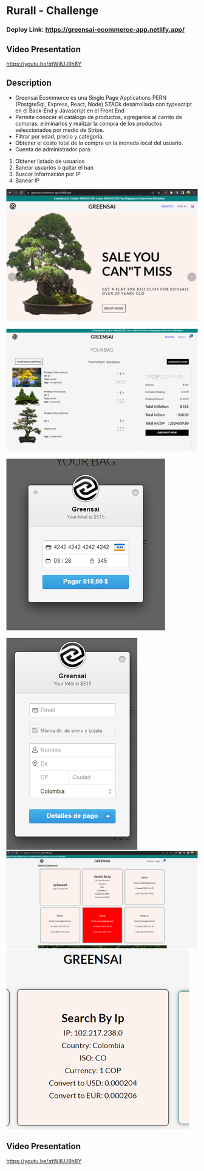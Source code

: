 # Rurall - Challenge

### Deploy Link: https://greensai-ecommerce-app.netlify.app/

## Video Presentation

https://youtu.be/qtWiIUJ9h8Y

## Description

- Greensai Ecommerce es una Single Page Applications PERN (PostgreSql, Express, React, Node) STACk desarrollada con typescript en el Back-End y Javascript en el Front End
- Permite conocer el catálogo de productos, agregarlos al carrito de compras, eliminarlos y realizar la compra de los productos seleccionados por medio de Stripe.
- Filtrar por edad, precio y categoría. 
- Obtener el costo total de la compra en la moneda local del usuario.
- Cuenta de administrador para:
1. Obtener listado de usuarios
2. Banear usuarios o quitar el ban
3. Buscar Información por IP
4. Banear IP
    


![ScreenShoot1](https://github.com/Nagarehazh/greensai-app/blob/master/assets/foto_1.png) <br /><br />
![ScreenShoot1](https://github.com/Nagarehazh/greensai-app/blob/master/assets/foto_2.png) <br /><br />
![ScreenShoot1](https://github.com/Nagarehazh/greensai-app/blob/master/assets/foto_3.png) <br /><br />
![ScreenShoot1](https://github.com/Nagarehazh/greensai-app/blob/master/assets/foto_4.png)
![ScreenShoot1](https://github.com/Nagarehazh/greensai-app/blob/master/assets/foto_5.png)
![ScreenShoot1](https://github.com/Nagarehazh/greensai-app/blob/master/assets/foto_6.png)

## Video Presentation

https://youtu.be/qtWiIUJ9h8Y